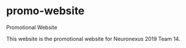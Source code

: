 # promo-website
Promotional Website

This website is the promotional website for Neuronexus 2019 Team 14.

